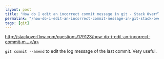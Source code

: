 ```yaml
---
layout: post
title: "How do I edit an incorrect commit message in git - Stack Overflow"
permalink: "/how-do-i-edit-an-incorrect-commit-message-in-git-stack-overflow"
tags: [git]
---
```


<a href="http://stackoverflow.com/questions/179123/how-do-i-edit-an-incorrect-commit-message-in-git">http://stackoverflow.com/questions/179123/how-do-i-edit-an-incorrect-commit-m...</a>

<code>git commit --amend</code> to edit the log message of the last commit. Very useful.
